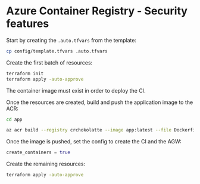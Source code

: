 # Azure Container Registry - Security features

Start by creating the `.auto.tfvars` from the template:

```sh
cp config/template.tfvars .auto.tfvars
```

Create the first batch of resources:

```sh
terraform init
terraform apply -auto-approve
```

The container image must exist in order to deploy the CI.

Once the resources are created, build and push the application image to the ACR:

```sh
cd app

az acr build --registry crchokolatte --image app:latest --file Dockerfile.amd64 .
```

Once the image is pushed, set the config to create the CI and the AGW:

```terraform
create_containers = true
```

Create the remaining resources:

```sh
terraform apply -auto-approve
```
